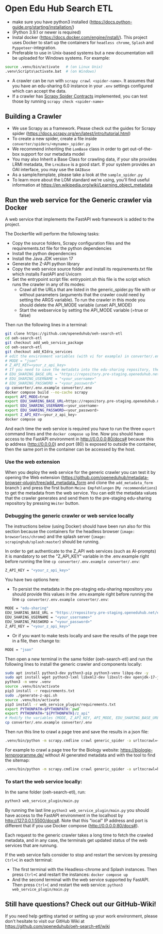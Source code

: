 # Open Edu Hub Search ETL

- make sure you have python3 installed (<https://docs.python-guide.org/starting/installation/>)
- (Python 3.9.1 or newer is required)
- Instal docker (https://docs.docker.com/engine/install/). This project uses Docker to start up the containers for `headless chrome`, `Splash` and `Pyppeteer`-integration.
- Preferable to use in Unix-based systems but a new documentation will be uploaded for Windows systems. For example:
```bash
source .venv/bin/activate   # (on Linux Unix)
.venv\Scripts\activate.bat  # (on Windows)
```
- A crawler can be run with `scrapy crawl <spider-name>`. It assumes that you have an edu-sharing 6.0 instance in your `.env` settings configured which can accept the data.
- If a crawler has [Scrapy Spider Contracts](https://docs.scrapy.org/en/latest/topics/contracts.html#spiders-contracts) implemented, you can test those by running `scrapy check <spider-name>`


## Building a Crawler

- We use Scrapy as a framework. Please check out the guides for Scrapy spider (https://docs.scrapy.org/en/latest/intro/tutorial.html)
- To create a new spider, create a file inside `converter/spiders/<myname>_spider.py`
- We recommend inheriting the `LomBase` class in order to get out-of-the-box support for our metadata model
- You may also Inherit a Base Class for crawling data, if your site provides LRMI metadata, the `LrmiBase` is a good start. If your system provides an OAI interface, you may use the `OAIBase`
- As a sample/template, please take a look at the `sample_spider.py`
- To learn more about the LOM standard we're using, you'll find useful information at https://en.wikipedia.org/wiki/Learning_object_metadata

## Run the web service for the Generic crawler via Docker

A web service that implements the FastAPI web framework is added to the project.

The Dockerfile will perform the following tasks:
- Copy the source folders, Scrapy configuration files and the requirements.txt file for the python dependencies
- Install the python dependencies
- Install the Java JDK version 17 
- Generate the Z-API python library
- Copy the web service source folder and install its requirements.txt file which installs FastAPI and Uvicorn
- Set the entrypoint script file: entrypoint.sh this file is the script which runs the crawler in any of its modes:
    - Crawl all the URLs that are listed in the generic_spider.py file with or without parameters (arguments that the crawler could need by setting the ARGS variable). To run the crawler in this mode you should delete the API_MODE variable (unset API_MODE)
    - Start the webservice by setting the API_MODE variable (=true or false)


Then run the following lines in a terminal:

```bash
git clone https://github.com/openeduhub/oeh-search-etl
cd oeh-search-etl
git checkout add_web_service_package
cd oeh-search-etl
git checkout add_KIdra_services
# edit the environment variables (with vi for example) in converter/.env.example then make sure that this values are set correctly:
# MODE = "json"
# Z_API_KEY=<your_z_api_key>
# If you need to save the metadata into the edu-sharing repository, then set the following variables:
# EDU_SHARING_BASE_URL = "https://repository.pre-staging.openeduhub.net/edu-sharing/"
# EDU_SHARING_USERNAME = "<your_username>"
# EDU_SHARING_PASSWORD = "<your_password>"
cp converter/.env.example converter/.env
docker compose build --no-cache scrapy
export API_MODE=true
export EDU_SHARING_BASE_URL=https://repository.pre-staging.openeduhub.net/edu-sharing/
export EDU_SHARING_USERNAME=<your_username>
export EDU_SHARING_PASSWORD=<your_password>
export Z_API_KEY=<your_z_api_key>
docker compose up

```
And each time the web service is required you have to run the three `export` command lines and the `docker compose up` line. Now you should have access to the FastAPI environment in http://0.0.0.0:80/docs# because this ip address (http://0.0.0.0) and port (80) is exposed to outside the container, then the same port in the container can be accessed by the host.

### Use the web extension

When you deploy the web service for the generic crawler you can test it by opening the Web extension (https://github.com/openeduhub/metadata-browser-plugin/tree/add_metadata_form and clone the `add_metadata_form` branch ) and press the first button `Meine Empfehlungen` (`My recommendations`) to get the metadata from the web service. You can edit the metadata values that the crawler generates and send them to the pre-staging edu-sharing repository by pressing `Weiter` button.


### Debugging the generic crawler or web service locally

The instructions below (using Docker) should have been run also for this section because the containers for the headless browser (`image: browserless/chrome`) and the splash server (`image: scrapinghub/splash:master`) should be running.

In order to get authenticate to the Z_API web services (such as AI-prompts) it is mandatory to set the "Z_API_KEY" variable in the .env.example right before running the line `cp converter/.env.example converter/.env`:
```bash
Z_API_KEY = "<your_z_api_key>"
```

You have two options here:
- To persist the metadata in the pre-staging edu-sharing repository you should provide this values in the .env.example right before running the line `cp converter/.env.example converter/.env`:
```bash
MODE = "edu-sharing"
EDU_SHARING_BASE_URL = "https://repository.pre-staging.openeduhub.net/edu-sharing/"
EDU_SHARING_USERNAME = "<your_username>"
EDU_SHARING_PASSWORD = "<your_password>"
Z_API_KEY = "<your_z_api_key>"
```
- Or if you want to make tests locally and save the results of the page tree in a file, then change to:
```bash
MODE = "json"
```

Then open a new terminal in the same folder (oeh-search-etl) and run the following lines to install the generic crawler and components locally:
```bash
sudo apt install python3-dev python3-pip python3-venv libpq-dev -y
sudo apt install wget python3-lxml libxml2-dev libxslt-dev openjdk-17-jre-headless npm -y
python3 -m venv .venv
source .venv/bin/activate
pip3 install -r requirements.txt
sudo ./generate-z-api.sh
source .venv/bin/activate
pip3 install -r web_service_plugin/requirements.txt
export PYTHONPATH=$PYTHONPATH:`pwd`
export PYTHONPATH="${PYTHONPATH}/z_api"
# Modify the variables (MODE, Z_API_KEY, API_MODE, EDU_SHARING_BASE_URL, EDU_SHARING_USERNAME, EDU_SHARING_PASSWORD) in converter/.env.example as is shown above
cp converter/.env.example converter/.env
```

Then run this line to crawl a page tree and save the results in a json file:

```bash
.venv/bin/python -m scrapy.cmdline crawl generic_spider -a urltocrawl=<your_url> -a ai_enabled=False -a find_sitemap=True -O <output_file>
```

For example to crawl a page tree for the Biology website: https://biologie-lernprogramme.de/ without AI generated metadata and with the tool to find the sitemap:

```bash
.venv/bin/python -m scrapy.cmdline crawl generic_spider -a urltocrawl=https://biologie-lernprogramme.de/ -a ai_enabled=False -a find_sitemap=True -O ../../Page_tree_logs/biologie_lernprogramme/generic_spider.json
```


### To start the web service locally:

In the same folder (oeh-search-etl), run:
```bash
python3 web_service_plugin/main.py
```

By running the last line `python3 web_service_plugin/main.py` you should have access to the FastAPI environment in the localhost by http://127.0.0.1:5500/docs#. Note that this "local" IP address and port is different that if you use Docker compose (http://0.0.0.0:80/docs#).

Each request to the generic crawler takes a long time to fetch the crawled metadata, and in any case, the terminals get updated status of the web services that are runnung.

If the web service fails consider to stop and restart the services by pressing `Ctrl+C` in each terminal:
- The first terminal with the Headless-chrome and Splash instances. Then press `Ctrl+C` and restart the instances: `docker compose up`
- And the second terminal with the web service supported by FastAPI. Then press `Ctrl+C` and restart the web service: `python3 web_service_plugin/main.py`


## Still have questions? Check out our GitHub-Wiki!
If you need help getting started or setting up your work environment, please don't hesitate to visit our GitHub Wiki at https://github.com/openeduhub/oeh-search-etl/wiki
